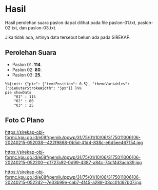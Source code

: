 # Hasil

Hasil perolehan suara paslon dapat dilihat pada file paslon-01.txt, paslon-02.txt, dan paslon-03.txt.

Jika tidak ada, artinya data tersebut belum ada pada SIREKAP.

## Perolehan Suara

 * Paslon 01: **114**.
 * Paslon 02: **80**.
 * Paslon 03: **25**.

```mermaid
%%{init: {"pie": {"textPosition": 0.5}, "themeVariables": {"pieOuterStrokeWidth": "5px"}} }%%
pie showData
    "01" : 114
    "02" : 80
    "03" : 25
```
## Foto C Plano

https://sirekap-obj-formc.kpu.go.id/e08f/pemilu/ppwp/31/75/01/10/06/3175011006106-20240215-052038--422f9868-0b5d-41d4-838c-e6d5ee467154.jpg

https://sirekap-obj-formc.kpu.go.id/e08f/pemilu/ppwp/31/75/01/10/06/3175011006106-20240215-052200--df727a92-0d99-4387-a84c-74cf4d3acb39.jpg

https://sirekap-obj-formc.kpu.go.id/e08f/pemilu/ppwp/31/75/01/10/06/3175011006106-20240215-052242--7e33b99e-cab7-4f45-a289-03cc01d67b07.jpg
